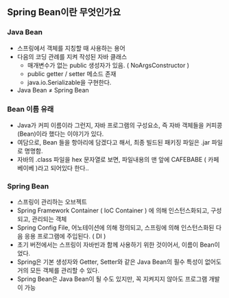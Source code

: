 ## Spring Bean이란 무엇인가요

### Java Bean

- 스프링에서 객체를 지칭할 때 사용하는 용어
- 다음의 코딩 관례를 지켜 작성된 자바 클래스
    - 매개변수가 없는 public 생성자가 있음. ( NoArgsConstructor )
    - public getter / setter 메소드 존재
    - java.io.Serializable을 구현한다.
- Java Bean ≠ Spring Bean

### Bean 이름 유래

- Java가 커피 이름이라 그런지, 자바 프로그램의 구성요소, 즉 자바 객체들을 커피콩(Bean)이라 했다는 이야기가 있다.
- 여담으로, Bean 들을 항아리에 담겠다고 해서, 최종 빌드된 패키징 파일은 .jar 파일로 명명함.
- 자바의 .class 파일을 hex 문자열로 보면, 파일내용의 맨 앞에 CAFEBABE ( 카페 베이베 )라고 되어있다 한다..

### Spring Bean

- 스프링이 관리하는 오브젝트
- Spring Framework Container ( IoC Container ) 에 의해 인스턴스화되고, 구성되고, 관리되는 객체
- Spring Config File, 어노테이션에 의해 정의되고,
  스프링에 의해 인스턴스화된 다음 응용 프로그램에 주입된다. ( DI )
- 초기 버전에서는 스프링이 자바빈과 함께 사용하기 위한 것이어서, 이름이 Bean이었다.
- Spring은 기본 생성자와 Getter, Setter와 같은 Java Bean의 필수 특성이 없어도 거의 모든 객체를 관리할 수 있다.
- Spring Bean은 Java Bean이 될 수도 있지만, 꼭 지켜지지 않아도 프로그램 개발이 가능